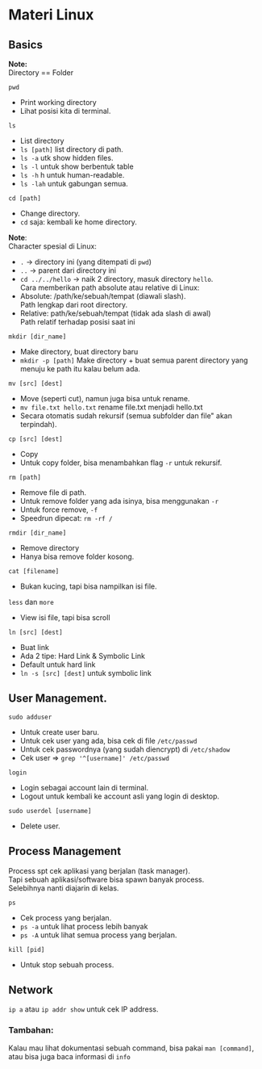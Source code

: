 # Materi Linux  

## Basics  
**Note:**  
Directory == Folder  

`pwd`  
  - Print working directory  
  - Lihat posisi kita di terminal.  

`ls`  
  -  List directory  
  -  `ls [path]` list directory di path.  
  -  `ls -a` utk show hidden files.  
  -  `ls -l` untuk show berbentuk table  
  -  `ls -h` h untuk human-readable.  
  -  `ls -lah` untuk gabungan semua.  

`cd [path]`  
  -  Change directory.  
  -  `cd` saja: kembali ke home directory.  
 
**Note**:  
  Character spesial di Linux:  
  - `.` -> directory ini (yang ditempati di `pwd`)  
  - `..` -> parent dari directory ini  
  - `cd ../../hello` -> naik 2 directory, masuk directory `hello`.  
  Cara memberikan path absolute atau relative di Linux:  
  - Absolute: /path/ke/sebuah/tempat (diawali slash).    
    Path lengkap dari root directory.  
  - Relative: path/ke/sebuah/tempat (tidak ada slash di awal)  
    Path relatif terhadap posisi saat ini  

`mkdir [dir_name]`    
  - Make directory, buat directory baru  
  - `mkdir -p [path]` Make directory + buat semua parent directory yang menuju ke path itu kalau belum ada.  

`mv [src] [dest]`  
  - Move (seperti cut), namun juga bisa untuk rename.  
  - `mv file.txt hello.txt` rename file.txt menjadi hello.txt  
  - Secara otomatis sudah rekursif (semua subfolder dan file" akan terpindah).  
  
`cp [src] [dest]`  
  - Copy   
  - Untuk copy folder, bisa menambahkan flag `-r` untuk rekursif.  

`rm [path]`  
  - Remove file di path.  
  - Untuk remove folder yang ada isinya, bisa menggunakan `-r`  
  - Untuk force remove, `-f`   
  - Speedrun dipecat: `rm -rf /`  

`rmdir [dir_name]`  
  - Remove directory  
  - Hanya bisa remove folder kosong.  

`cat [filename]`  
  - Bukan kucing, tapi bisa nampilkan isi file.  

`less` dan `more`  
  - View isi file, tapi bisa scroll  

`ln [src] [dest]` 
  - Buat link  
  - Ada 2 tipe: Hard Link & Symbolic Link  
  - Default untuk hard link  
  - `ln -s [src] [dest]` untuk symbolic link  

## User Management.    
`sudo adduser`  
  - Untuk create user baru.  
  - Untuk cek user yang ada, bisa cek di file `/etc/passwd`  
  - Untuk cek passwordnya (yang sudah diencrypt) di `/etc/shadow`  
  - Cek user => `grep '^[username]' /etc/passwd`  

`login`
  - Login sebagai account lain di terminal.  
  - Logout untuk kembali ke account asli yang login di desktop.  

`sudo userdel [username]`
  - Delete user.

## Process Management
Process spt cek aplikasi yang berjalan (task manager).  
Tapi sebuah aplikasi/software bisa spawn banyak process.  
Selebihnya nanti diajarin di kelas.  

`ps`
  - Cek process yang berjalan.
  - `ps -a` untuk lihat process lebih banyak
  - `ps -A` untuk lihat semua process yang berjalan.

`kill [pid]`
  - Untuk stop sebuah process.

## Network 
`ip a` atau `ip addr show` untuk cek IP address.

### **Tambahan**:   
Kalau mau lihat dokumentasi sebuah command, bisa pakai `man [command]`, atau bisa juga baca informasi di `info`